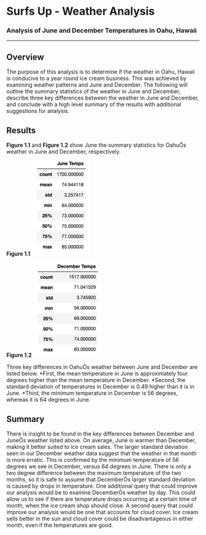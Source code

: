 # Surfs Up - Weather Analysis

### Analysis of June and December Temperatures in Oahu, Hawaii 
---

## Overview

The purpose of this analysis is to determine if the weather in Oahu, Hawaii is conducive to a year round ice cream business. This was achieved by examining weather patterns and June and December. The following will outline the summary statistics of the weather in June and December, describe three key differences between the weather in June and December, and conclude with a high level summary of the results with additional suggestions for analysis. 

## Results

**Figure 1.1** and **Figure 1.2** show June the summary statistics for OahuÕs weather in June and December, respectively. 

**Figure 1.1**
![june_temps.png](june_temps.png) 

**Figure 1.2**
![december_temps.png](december_temps.png) 

Three key differences in OahuÕs weather between June and December are listed below. 
*First, the mean temperature in June is approximately four degrees higher than the mean temperature in December. 
*Second, the standard deviation of temperatures in December is 0.49 higher than it is in June. 
*Third, the minimum temperature in December is 56 degrees, whereas it is 64 degrees in June. 


## Summary

There is insight to be found in the key differences between December and JuneÕs weather listed above. On average, June is warmer than December, making it better suited to ice cream sales. The larger standard deviation seen in our December weather data suggest that the weather in that month is more erratic. This is confirmed by the minimum temperature of 56 degrees we see in December, versus 64 degrees in June. There is only a two degree difference between the maximum temperature of the two months, so it is safe to assume that DecemberÕs larger standard deviation is caused by drops in temperature. One additional query that could improve our analysis would be to examine DecemberÕs weather by day. This could allow us to see if there are temperature drops occurring at a certain time of month, when the ice cream shop should close. A second query that could improve our analysis would be one that accounts for cloud cover. Ice cream sells better in the sun and cloud cover could be disadvantageous in either month, even if the temperatures are good. 




